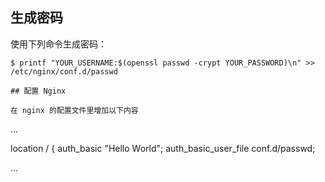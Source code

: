## 生成密码

使用下列命令生成密码：

```
$ printf "YOUR_USERNAME:$(openssl passwd -crypt YOUR_PASSWORD)\n" >> /etc/nginx/conf.d/passwd

## 配置 Nginx

在 nginx 的配置文件里增加以下内容

```
...

location / {
        auth_basic "Hello World";
        auth_basic_user_file conf.d/passwd;
        
...
```
